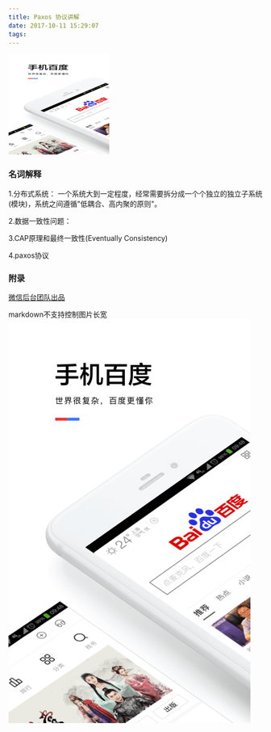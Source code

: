 ```yaml
---
title: Paxos 协议讲解
date: 2017-10-11 15:29:07
tags:
---
```


<img width=200 height=200 src="https://raw.githubusercontent.com/kevin1117/fagekaijiangla/master/doc/architecture/res/test.jpg"/>

### 名词解释

1.分布式系统：
 一个系统大到一定程度，经常需要拆分成一个个独立的独立子系统(模块)，系统之间遵循"低耦合、高内聚的原则"。

2.数据一致性问题：

3.CAP原理和最终一致性(Eventually Consistency)

4.paxos协议

### 附录
 [微信后台团队出品](https://mp.weixin.qq.com/s?__biz=MzI4NDMyNTU2Mw==&mid=2247483695&idx=1&sn=91ea422913fc62579e020e941d1d059e&scene=21#wechat_redirect)
 
 
 markdown不支持控制图片长宽
  ![pic](https://raw.githubusercontent.com/kevin1117/fagekaijiangla/master/doc/architecture/res/test.jpg)